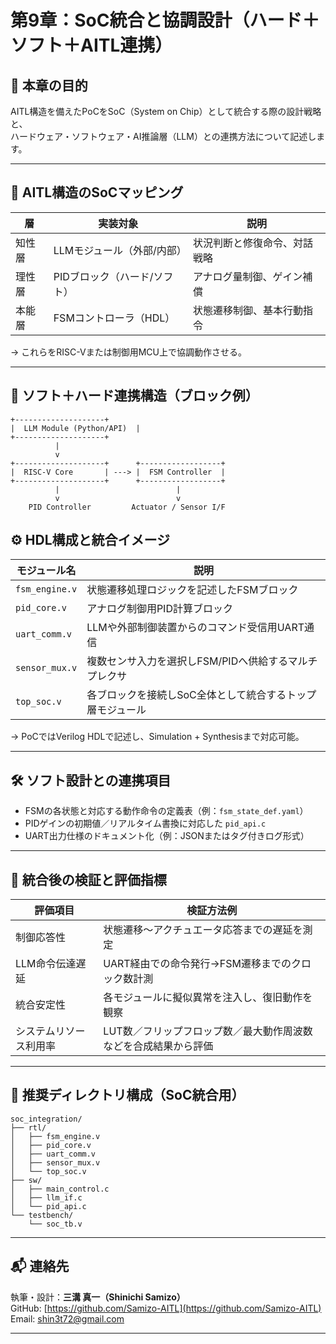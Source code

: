 # 第9章：SoC統合と協調設計（ハード＋ソフト＋AITL連携）

## 🎯 本章の目的

AITL構造を備えたPoCをSoC（System on Chip）として統合する際の設計戦略と、  
ハードウェア・ソフトウェア・AI推論層（LLM）との連携方法について記述します。

---

## 🧩 AITL構造のSoCマッピング

| 層         | 実装対象                  | 説明                                |
|------------|---------------------------|-------------------------------------|
| 知性層     | LLMモジュール（外部/内部） | 状況判断と修復命令、対話戦略           |
| 理性層     | PIDブロック（ハード/ソフト） | アナログ量制御、ゲイン補償             |
| 本能層     | FSMコントローラ（HDL）      | 状態遷移制御、基本行動指令              |

→ これらをRISC-Vまたは制御用MCU上で協調動作させる。

---

## 🔁 ソフト＋ハード連携構造（ブロック例）

```text
+--------------------+
|  LLM Module (Python/API)  |
+--------------------+
          |
          v
+--------------------+      +------------------+
|  RISC-V Core       | ---> |  FSM Controller  |
+--------------------+      +------------------+
          |                          |
          v                          v
    PID Controller         Actuator / Sensor I/F
```

## ⚙️ HDL構成と統合イメージ

| モジュール名        | 説明                                 |
|---------------------|--------------------------------------|
| `fsm_engine.v`      | 状態遷移処理ロジックを記述したFSMブロック       |
| `pid_core.v`        | アナログ制御用PID計算ブロック                 |
| `uart_comm.v`       | LLMや外部制御装置からのコマンド受信用UART通信 |
| `sensor_mux.v`      | 複数センサ入力を選択しFSM/PIDへ供給するマルチプレクサ |
| `top_soc.v`         | 各ブロックを接続しSoC全体として統合するトップ層モジュール |

→ PoCではVerilog HDLで記述し、Simulation + Synthesisまで対応可能。

---

## 🛠 ソフト設計との連携項目

- FSMの各状態と対応する動作命令の定義表（例：`fsm_state_def.yaml`）
- PIDゲインの初期値／リアルタイム書換に対応した `pid_api.c`
- UART出力仕様のドキュメント化（例：JSONまたはタグ付きログ形式）

---

## 🧪 統合後の検証と評価指標

| 評価項目             | 検証方法例                                      |
|----------------------|-------------------------------------------------|
| 制御応答性           | 状態遷移～アクチュエータ応答までの遅延を測定         |
| LLM命令伝達遅延      | UART経由での命令発行→FSM遷移までのクロック数計測     |
| 統合安定性           | 各モジュールに擬似異常を注入し、復旧動作を観察        |
| システムリソース利用率 | LUT数／フリップフロップ数／最大動作周波数などを合成結果から評価 |

---

## 📁 推奨ディレクトリ構成（SoC統合用）

```text
soc_integration/
├── rtl/
│   ├── fsm_engine.v
│   ├── pid_core.v
│   ├── uart_comm.v
│   ├── sensor_mux.v
│   └── top_soc.v
├── sw/
│   ├── main_control.c
│   ├── llm_if.c
│   └── pid_api.c
└── testbench/
    └── soc_tb.v
```

---

## 📬 連絡先
執筆・設計：**三溝 真一（Shinichi Samizo）**  
GitHub: [https://github.com/Samizo-AITL](https://github.com/Samizo-AITL)  
Email: shin3t72@gmail.com

---
